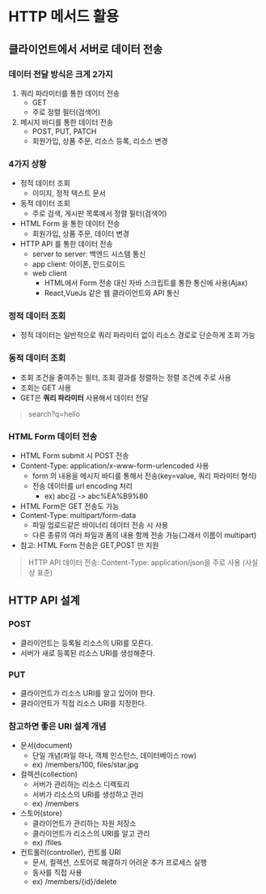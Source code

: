 # HTTP 메서드 활용
## 클라이언트에서 서버로 데이터 전송
### 데이터 전달 방식은 크게 2가지
1. 쿼리 파라미터를 통한 데이터 전송
   - GET
   - 주로 정렬 필터(검색어)
2. 메시지 바디를 통한 데이터 전송
   - POST, PUT, PATCH
   - 회원가입, 상품 주문, 리소스 등록, 리소스 변경

### 4가지 상황
- 정적 데이터 조회
  - 이미지, 정적 텍스트 문서
- 동적 데이터 조회
  - 주로 검색, 게시판 목록에서 정렬 필터(검색어)
- HTML Form 을 통한 데이터 전송
  - 회원가입, 상품 주문, 데이터 변경
- HTTP API 를 통한 데이터 전송
  - server to server: 백엔드 시스템 통신
  - app client: 아이폰, 안드로이드
  - web client
    - HTML에서 Form 전송 대신 자바 스크립트를 통한 통신에 사용(Ajax)
    - React,VueJs 같은 웹 클라이언트와 API 통신

### 정적 데이터 조회
- 정적 데이터는 일반적으로 쿼리 파라미터 없이 리소스 경로로 단순하게 조회 가능

### 동적 데이터 조회
- 조회 조건을 줄여주는 필터, 조회 결과를 정렬하는 정렬 조건에 주로 사용
- 조회는 GET 사용
- GET은 **쿼리 파라미터** 사용해서 데이터 전달
> search?q=hello

### HTML Form 데이터 전송
- HTML Form submit 시 POST 전송
- Content-Type: application/x-www-form-urlencoded 사용
  - form 의 내용을 메시지 바디를 통해서 전송(key=value, 쿼리 파라미터 형식)
  - 전송 데이터를 url encoding 처리
    - ex) abc김 -> abc%EA%B9%80
- HTML Form은 GET 전송도 가능
- Content-Type: multipart/form-data
  - 파일 업로드같은 바이너리 데이터 전송 시 사용
  - 다른 종류의 여러 파일과 폼의 내용 함께 전송 가능(그래서 이름이 multipart)
- 참고: HTML Form 전송은 GET,POST 만 지원

> HTTP API 데이터 전송: Content-Type: application/json을 주로 사용 (사실상 표준)

## HTTP API 설계
### POST
- 클라이언트는 등록될 리소스의 URI를 모른다.
- 서버가 새로 등록된 리소스 URI를 생성해준다.

### PUT
- 클라이언트가 리소스 URI를 알고 있어야 한다.
- 클라이언트가 직접 리소스 URI를 지정한다.

### 참고하면 좋은 URI 설계 개념
- 문서(document)
  - 단일 개념(파일 하나, 객체 인스턴스, 데이터베이스 row)
  - ex) /members/100, files/star.jpg
- 컬렉션(collection)
    - 서버가 관리하는 리소스 디렉토리
    - 서버가 리소스의 URI를 생성하고 관리
    - ex) /members
- 스토어(store)
  - 클라이언트가 관리하는 자원 저장소
  - 클라이언트가 리소스의 URI를 알고 관리
  - ex) /files
- 컨트롤러(controller), 컨트롤 URI
  - 문서, 컬렉션, 스토어로 해결하기 어려운 추가 프로세스 실행
  - 동사를 직접 사용
  - ex) /members/{id}/delete
